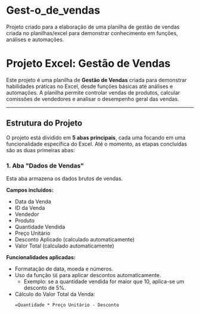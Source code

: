 # Gest-o_de_vendas
Projeto criado para  a elaboração de uma planilha de gestão de vendas criada no planilhas/excel para demonstrar conhecimento em funções, análises e automações.

# Projeto Excel: Gestão de Vendas

Este projeto é uma planilha de **Gestão de Vendas** criada para demonstrar habilidades práticas no Excel, desde funções básicas até análises e automações. A planilha permite controlar vendas de produtos, calcular comissões de vendedores e analisar o desempenho geral das vendas.

---

## Estrutura do Projeto

O projeto está dividido em **5 abas principais**, cada uma focando em uma funcionalidade específica do Excel. Até o momento, as etapas concluídas são as duas primeiras abas:

### 1. Aba "Dados de Vendas"
Esta aba armazena os dados brutos de vendas.

**Campos incluídos:**
- Data da Venda
- ID da Venda
- Vendedor
- Produto
- Quantidade Vendida
- Preço Unitário
- Desconto Aplicado (calculado automaticamente)
- Valor Total (calculado automaticamente)

**Funcionalidades aplicadas:**
- Formatação de data, moeda e números.
- Uso da função `SE` para aplicar descontos automaticamente.  
  - Exemplo: se a quantidade vendida for maior que 10, aplica-se um desconto de 5%.
- Cálculo do Valor Total da Venda:
  ```excel
  =Quantidade * Preço Unitário - Desconto

